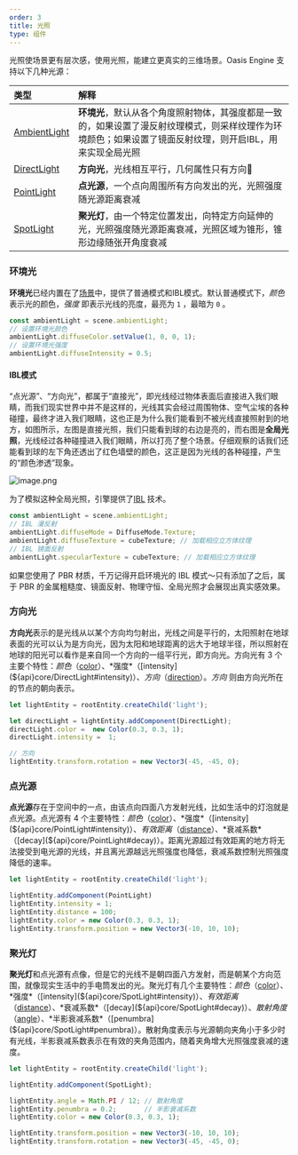 ```yaml
---
order: 3
title: 光照
type: 组件
---
```


光照使场景更有层次感，使用光照，能建立更真实的三维场景。Oasis Engine 支持以下几种光源：

|类型|解释|
|:--|:--|
|[AmbientLight](${api}core/AmbientLight)|**环境光**，默认从各个角度照射物体，其强度都是一致的，如果设置了漫反射纹理模式，则采样纹理作为环境颜色；如果设置了镜面反射纹理，则开启IBL，用来实现全局光照|
|[DirectLight](${api}core/DirectLight)|**方向光**，光线相互平行，几何属性只有方向|
|[PointLight](${api}core/PointLight) | **点光源**，一个点向周围所有方向发出的光，光照强度随光源距离衰减|
|[SpotLight](${api}core/SpotLight) |**聚光灯**，由一个特定位置发出，向特定方向延伸的光，光照强度随光源距离衰减，光照区域为锥形，锥形边缘随张开角度衰减|



### 环境光

**环境光**已经内置在了[场景](${api}core/Scene)中，提供了普通模式和IBL模式。默认普通模式下，*颜色* 表示光的颜色，*强度* 即表示光线的亮度，最亮为 `1` ，最暗为 `0` 。

```typescript
const ambientLight = scene.ambientLight;
// 设置环境光颜色
ambientLight.diffuseColor.setValue(1, 0, 0, 1);
// 设置环境光强度
ambientLight.diffuseIntensity = 0.5;
```

#### IBL模式
“点光源”、“方向光”，都属于“直接光”，即光线经过物体表面后直接进入我们眼睛，而我们现实世界中并不是这样的，光线其实会经过周围物体、空气尘埃的各种碰撞，最终才进入我们眼睛，这也正是为什么我们能看到不被光线直接照射到的地方，如图所示，左图是直接光照，我们只能看到球的右边是亮的，而右图是**全局光照**，光线经过各种碰撞进入我们眼睛，所以打亮了整个场景。仔细观察的话我们还能看到球的左下角还透出了红色墙壁的颜色，这正是因为光线的各种碰撞，产生的“颜色渗透”现象。

![image.png](https://gw.alipayobjects.com/mdn/rms_d27172/afts/img/A*j6_uQq2oqtEAAAAAAAAAAAAAARQnAQ)

为了模拟这种全局光照，引擎提供了[IBL](https://www.wikiwand.com/en/Image-based_lighting) 技术。
```typescript
const ambientLight = scene.ambientLight;
// IBL 漫反射
ambientLight.diffuseMode = DiffuseMode.Texture;
ambientLight.diffuseTexture = cubeTexture; // 加载相应立方体纹理
// IBL 镜面反射
ambientLight.specularTexture = cubeTexture; // 加载相应立方体纹理
```
如果您使用了 PBR 材质，千万记得开启环境光的 IBL 模式～只有添加了之后，属于 PBR 的金属粗糙度、镜面反射、物理守恒、全局光照才会展现出真实感效果。




### 方向光

**方向光**表示的是光线从以某个方向均匀射出，光线之间是平行的，太阳照射在地球表面的光可以认为是方向光，因为太阳和地球距离的远大于地球半径，所以照射在地球的阳光可以看作是来自同一个方向的一组平行光，即方向光。方向光有 3 个主要个特性：*颜色*（[color](${api}core/DirectLight#color)）、*强度*（[intensity](${api}core/DirectLight#intensity)）、*方向*（[direction](${api}core/DirectLight#direction)）。*方向* 则由方向光所在的节点的朝向表示。


```typescript
let lightEntity = rootEntity.createChild('light');

let directLight = lightEntity.addComponent(DirectLight);
directLight.color =  new Color(0.3, 0.3, 1);
directLight.intensity =  1;

// 方向
lightEntity.transform.rotation = new Vector3(-45, -45, 0);
```


### 点光源


**点光源**存在于空间中的一点，由该点向四面八方发射光线，比如生活中的灯泡就是点光源。点光源有 4 个主要特性：*颜色*（[color](${api}core/PointLight#color)）、*强度*（[intensity](${api}core/PointLight#intensity)）、*有效距离*（[distance](${api}core/PointLight#distance)）、*衰减系数*（[decay](${api}core/PointLight#decay)）。距离光源超过有效距离的地方将无法接受到电光源的光线，并且离光源越远光照强度也降低，衰减系数控制光照强度降低的速率。


```typescript
let lightEntity = rootEntity.createChild('light');

lightEntity.addComponent(PointLight)
lightEntity.intensity = 1;
lightEntity.distance = 100;
lightEntity.color = new Color(0.3, 0.3, 1);
lightEntity.transform.position = new Vector3(-10, 10, 10);
```
### 聚光灯


**聚光灯**和点光源有点像，但是它的光线不是朝四面八方发射，而是朝某个方向范围，就像现实生活中的手电筒发出的光。聚光灯有几个主要特性：*颜色*（[color](${api}core/SpotLight#color)）、*强度*（[intensity](${api}core/SpotLight#intensity)）、*有效距离*（[distance](${api}core/SpotLight#distance)）、*衰减系数*（[decay](${api}core/SpotLight#decay)）、*散射角度*（[angle](${api}core/SpotLight#angle)）、*半影衰减系数*（[penumbra](${api}core/SpotLight#penumbra)）。散射角度表示与光源朝向夹角小于多少时有光线，半影衰减系数表示在有效的夹角范围内，随着夹角增大光照强度衰减的速度。

<playground src="spotlight.ts"></playground>

```typescript
let lightEntity = rootEntity.createChild('light');

lightEntity.addComponent(SpotLight);

lightEntity.angle = Math.PI / 12; // 散射角度
lightEntity.penumbra = 0.2;       // 半影衰减系数
lightEntity.color = new Color(0.3, 0.3, 1);

lightEntity.transform.position = new Vector3(-10, 10, 10);
lightEntity.transform.rotation = new Vector3(-45, -45, 0);
```

